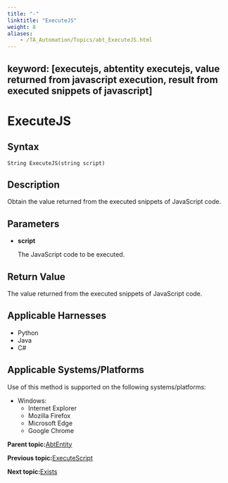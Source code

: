 ```yaml
--- 
title: "-"
linktitle: "ExecuteJS"
weight: 8
aliases: 
    - /TA_Automation/Topics/abt_ExecuteJS.html
---
```

keyword: [executejs, abtentity executejs, value returned from javascript execution, result from executed snippets of javascript]
---

# ExecuteJS

## Syntax

`String ExecuteJS(string script)`

## Description

Obtain the value returned from the executed snippets of JavaScript code.

## Parameters

-   **script**

    The JavaScript code to be executed.


## Return Value

The value returned from the executed snippets of JavaScript code.

## Applicable Harnesses

-   Python
-   Java
-   C\#

## Applicable Systems/Platforms

Use of this method is supported on the following systems/platforms:

-   Windows:
    -   Internet Explorer
    -   Mozilla Firefox
    -   Microsoft Edge
    -   Google Chrome

**Parent topic:**[AbtEntity](/TA_Automation/Topics/abt_AbtEntity.html)

**Previous topic:**[ExecuteScript](/TA_Automation/Topics/abt_Entity_executeScript.html)

**Next topic:**[Exists](/TA_Automation/Topics/abt_Exists.html)

